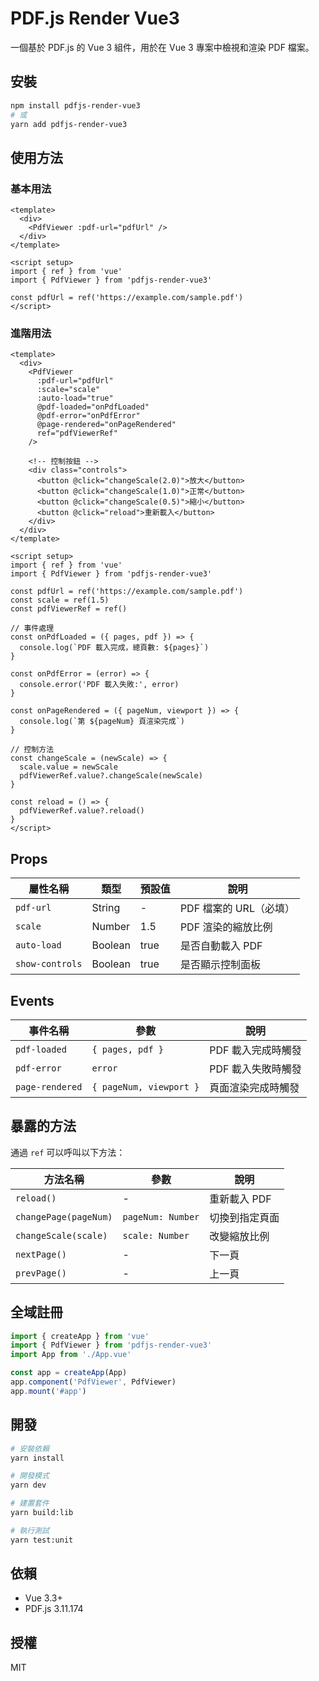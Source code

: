 # PDF.js Render Vue3

一個基於 PDF.js 的 Vue 3 組件，用於在 Vue 3 專案中檢視和渲染 PDF 檔案。

## 安裝

```bash
npm install pdfjs-render-vue3
# 或
yarn add pdfjs-render-vue3
```

## 使用方法

### 基本用法

```vue
<template>
  <div>
    <PdfViewer :pdf-url="pdfUrl" />
  </div>
</template>

<script setup>
import { ref } from 'vue'
import { PdfViewer } from 'pdfjs-render-vue3'

const pdfUrl = ref('https://example.com/sample.pdf')
</script>
```

### 進階用法

```vue
<template>
  <div>
    <PdfViewer
      :pdf-url="pdfUrl"
      :scale="scale"
      :auto-load="true"
      @pdf-loaded="onPdfLoaded"
      @pdf-error="onPdfError"
      @page-rendered="onPageRendered"
      ref="pdfViewerRef"
    />

    <!-- 控制按鈕 -->
    <div class="controls">
      <button @click="changeScale(2.0)">放大</button>
      <button @click="changeScale(1.0)">正常</button>
      <button @click="changeScale(0.5)">縮小</button>
      <button @click="reload">重新載入</button>
    </div>
  </div>
</template>

<script setup>
import { ref } from 'vue'
import { PdfViewer } from 'pdfjs-render-vue3'

const pdfUrl = ref('https://example.com/sample.pdf')
const scale = ref(1.5)
const pdfViewerRef = ref()

// 事件處理
const onPdfLoaded = ({ pages, pdf }) => {
  console.log(`PDF 載入完成，總頁數: ${pages}`)
}

const onPdfError = (error) => {
  console.error('PDF 載入失敗:', error)
}

const onPageRendered = ({ pageNum, viewport }) => {
  console.log(`第 ${pageNum} 頁渲染完成`)
}

// 控制方法
const changeScale = (newScale) => {
  scale.value = newScale
  pdfViewerRef.value?.changeScale(newScale)
}

const reload = () => {
  pdfViewerRef.value?.reload()
}
</script>
```

## Props

| 屬性名稱        | 類型    | 預設值 | 說明                   |
| --------------- | ------- | ------ | ---------------------- |
| `pdf-url`       | String  | -      | PDF 檔案的 URL（必填） |
| `scale`         | Number  | 1.5    | PDF 渲染的縮放比例     |
| `auto-load`     | Boolean | true   | 是否自動載入 PDF       |
| `show-controls` | Boolean | true   | 是否顯示控制面板       |

## Events

| 事件名稱        | 參數                    | 說明               |
| --------------- | ----------------------- | ------------------ |
| `pdf-loaded`    | `{ pages, pdf }`        | PDF 載入完成時觸發 |
| `pdf-error`     | `error`                 | PDF 載入失敗時觸發 |
| `page-rendered` | `{ pageNum, viewport }` | 頁面渲染完成時觸發 |

## 暴露的方法

通過 `ref` 可以呼叫以下方法：

| 方法名稱              | 參數              | 說明           |
| --------------------- | ----------------- | -------------- |
| `reload()`            | -                 | 重新載入 PDF   |
| `changePage(pageNum)` | `pageNum: Number` | 切換到指定頁面 |
| `changeScale(scale)`  | `scale: Number`   | 改變縮放比例   |
| `nextPage()`          | -                 | 下一頁         |
| `prevPage()`          | -                 | 上一頁         |

## 全域註冊

```javascript
import { createApp } from 'vue'
import { PdfViewer } from 'pdfjs-render-vue3'
import App from './App.vue'

const app = createApp(App)
app.component('PdfViewer', PdfViewer)
app.mount('#app')
```

## 開發

```bash
# 安裝依賴
yarn install

# 開發模式
yarn dev

# 建置套件
yarn build:lib

# 執行測試
yarn test:unit
```

## 依賴

- Vue 3.3+
- PDF.js 3.11.174

## 授權

MIT
